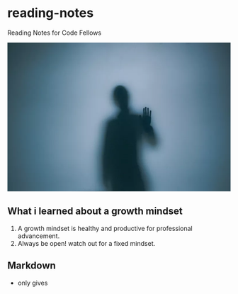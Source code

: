 # reading-notes
Reading Notes for Code Fellows

![WHo](/dark_man.jpg)

## What i learned about a growth mindset

1. A growth mindset is healthy and productive for professional advancement. 
2. Always be open! watch out for a fixed mindset. 


## Markdown

- only gives
